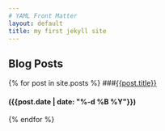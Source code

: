 ```yaml
---
# YAML Front Matter
layout: default
title: my first jekyll site
---
```

## Blog Posts

{% for post in site.posts %}
###[{{post.title}}]({{post.url}})
<h4>({{post.date | date: "%-d %B %Y"}})</h4>
{% endfor %}

